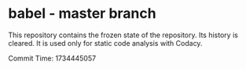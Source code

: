 # babel - master branch

This repository contains the frozen state of the repository.
Its history is cleared. It is used only for static code
analysis with Codacy.

Commit Time: 1734445057